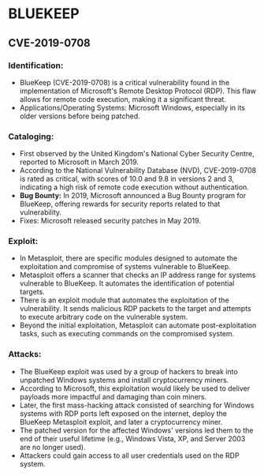# BLUEKEEP
## CVE-2019-0708

### Identification:
- BlueKeep (CVE-2019-0708) is a critical vulnerability found in the implementation of Microsoft's Remote Desktop Protocol (RDP). This flaw allows for remote code execution, making it a significant threat.
- Applications/Operating Systems: Microsoft Windows, especially in its older versions before being patched.

### Cataloging:
- First observed by the United Kingdom's National Cyber Security Centre, reported to Microsoft in March 2019.
- According to the National Vulnerability Database (NVD), CVE-2019-0708 is rated as critical, with scores of 10.0 and 9.8 in versions 2 and 3, indicating a high risk of remote code execution without authentication.
- **Bug Bounty:** In 2019, Microsoft announced a Bug Bounty program for BlueKeep, offering rewards for security reports related to that vulnerability.
- Fixes: Microsoft released security patches in May 2019.

### Exploit:
- In Metasploit, there are specific modules designed to automate the exploitation and compromise of systems vulnerable to BlueKeep.
- Metasploit offers a scanner that checks an IP address range for systems vulnerable to BlueKeep. It automates the identification of potential targets.
- There is an exploit module that automates the exploitation of the vulnerability. It sends malicious RDP packets to the target and attempts to execute arbitrary code on the vulnerable system.
- Beyond the initial exploitation, Metasploit can automate post-exploitation tasks, such as executing commands on the compromised system.

### Attacks:
- The BlueKeep exploit was used by a group of hackers to break into unpatched Windows systems and install cryptocurrency miners.
- According to Microsoft, this exploitation would likely be used to deliver payloads more impactful and damaging than coin miners.
- Later, the first mass-hacking attack consisted of searching for Windows systems with RDP ports left exposed on the internet, deploy the BlueKeep Metasploit exploit, and later a cryptocurrency miner.
- The patched version for the affected Windows' versions led them to the end of their useful lifetime (e.g., Windows Vista, XP, and Server 2003 are no longer used).
- Attackers could gain access to all user credentials used on the RDP system.
